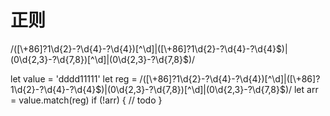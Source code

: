 # 正则
/([\\+86]?1\d{2}-?\d{4}-?\d{4})[^\d]|([\\+86]?1\d{2}-?\d{4}-?\d{4}$)|(0\d{2,3}-?\d{7,8})[^\d]|(0\d{2,3}-?\d{7,8}$)/

let value = 'dddd11111'
let reg = /([\\+86]?1\d{2}-?\d{4}-?\d{4})[^\d]|([\\+86]?1\d{2}-?\d{4}-?\d{4}$)|(0\d{2,3}-?\d{7,8})[^\d]|(0\d{2,3}-?\d{7,8}$)/
let arr = value.match(reg)
if (!arr) {
  // todo
}
